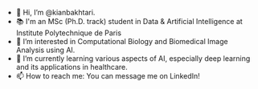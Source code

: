 - 👋 Hi, I’m @kianbakhtari.
- 📚 I'm an MSc (Ph.D. track) student in Data & Artificial Intelligence at Institute Polytechnique de Paris
- 👀 I’m interested in Computational Biology and Biomedical Image Analysis using AI.
- 🧬 I’m currently learning various aspects of AI, especially deep learning and its applications in healthcare.
- 📫 How to reach me: You can message me on LinkedIn!

<!---
kianbakhtari/kianbakhtari is a ✨ special ✨ repository because its `README.md` (this file) appears on your GitHub profile.
You can click the Preview link to take a look at your changes.
--->
